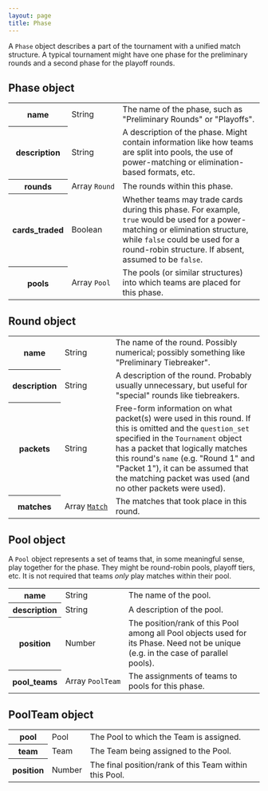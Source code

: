 ```yaml
---
layout: page
title: Phase
---
```

A `Phase` object describes a part of the tournament with a unified match structure. A typical tournament might have one phase for the preliminary rounds and a second phase for the playoff rounds.

## Phase object

<table class="fields"><tbody>
  <tr>
    <th class="required">name</th>
    <td class="type">String</td>
    <td>The name of the phase, such as "Preliminary Rounds" or "Playoffs".</td>
  </tr>
  <tr class="optional">
    <th>description</th>
    <td class="type">String</td>
    <td>A description of the phase. Might contain information like how teams are split into pools, the use of power-matching or elimination-based formats, etc.</td>
  </tr>
  <tr class="optional">
    <th>rounds</th>
    <td class="type">Array&nbsp;<code>Round</code></td>
    <td>The rounds within this phase.</td>
  </tr>
  <tr class="optional">
    <th>cards_traded</th>
    <td class="type">Boolean</td>
    <td>Whether teams may trade cards during this phase. For example, <code>true</code> would be used for a power-matching or elimination structure, while <code>false</code> could be used for a round-robin structure. If absent, assumed to be <code>false</code>.</td>
  </tr>
  <tr class="optional">
    <th>pools</th>
    <td class="type">Array&nbsp;<code>Pool</code></td>
    <td>The pools (or similar structures) into which teams are placed for this phase.</td>
  </tr>
</tbody></table>

## Round object

<table class="fields"><tbody>
  <tr class="required">
    <th>name</th>
    <td class="type">String</td>
    <td>The name of the round. Possibly numerical; possibly something like "Preliminary Tiebreaker".</td>
  </tr>
  <tr class="optional">
    <th>description</th>
    <td class="type">String</td>
    <td>A description of the round. Probably usually unnecessary, but useful for "special" rounds like tiebreakers.</td>
  </tr>
  <tr class="optional">
    <th>packets</th>
    <td class="type">String</td>
    <td>Free-form information on what packet(s) were used in this round. If this is omitted and the <code>question_set</code> specified in the <code>Tournament</code> object has a packet that logically matches this round's <code>name</code> (e.g. "Round 1" and "Packet 1"), it can be assumed that the matching packet was used (and no other packets were used).</td>
  </tr>
  <tr class="optional">
    <th>matches</th>
    <td class="type">Array&nbsp;<code><a href="{{ site.baseurl }}/match">Match</a></code></td>
    <td>The matches that took place in this round.</td>
  </tr>
</tbody></table>

## Pool object

A `Pool` object represents a set of teams that, in some meaningful sense, play together for the phase. They might be round-robin pools, playoff tiers, etc. It is not required that teams _only_ play matches within their pool.

<table class="fields"><tbody>
  <tr class="required">
    <th>name</th>
    <td class="type">String</td>
    <td>The name of the pool.</td>
  </tr>
  <tr class="optional">
    <th>description</th>
    <td class="type">String</td>
    <td>A description of the pool.</td>
  </tr>
  <tr class="optional">
    <th>position</th>
    <td class="type">Number</td>
    <td>The position/rank of this Pool among all Pool objects used for its Phase. Need not be unique (e.g. in the case of parallel pools).</td>
  </tr>
  <tr class="optional">
    <th>pool_teams</th>
    <td class="type">Array&nbsp;<code>PoolTeam</code></td>
    <td>The assignments of teams to pools for this phase.</td>
  </tr>
</tbody></table>

## PoolTeam object

<table class="fields"><tbody>
  <tr class="required">
    <th>pool</th>
    <td class="type">Pool</td>
    <td>The Pool to which the Team is assigned.</td>
  </tr>
  <tr class="required">
    <th>team</th>
    <td class="type">Team</td>
    <td>The Team being assigned to the Pool.</td>
  </tr>
  <tr class="optional">
    <th>position</th>
    <td class="type">Number</td>
    <td>The final position/rank of this Team within this Pool.</td>
  </tr>
</tbody></table>
